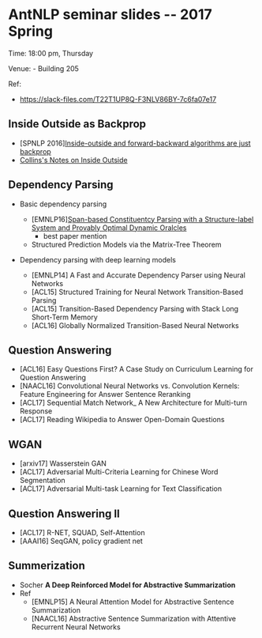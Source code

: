 # AntNLP seminar slides -- 2017 Spring

Time: 18:00 pm, Thursday

Venue: - Building 205

Ref:
- https://slack-files.com/T22T1UP8Q-F3NLV86BY-7c6fa07e17

## Inside Outside as Backprop
- [SPNLP 2016][Inside-outside and forward-backward algorithms are just backprop](https://www.cs.jhu.edu/~jason/papers/#eisner-2016)
- [Collins's Notes on Inside Outside](http://www.cs.columbia.edu/~mcollins/io.pdf)

## Dependency Parsing

- Basic dependency parsing
  - [EMNLP16][Span-based Constituentcy Parsing with a Structure-label System and Provably Optimal Dynamic Oralcles](http://www.aclweb.org/anthology/D/D16/D16-1001.pdf)
    - best paper mention
  - Structured Prediction Models via the Matrix-Tree Theorem

- Dependency parsing with deep learning models
  - [EMNLP14] A Fast and Accurate Dependency Parser using Neural Networks
  - [ACL15] Structured Training for Neural Network Transition-Based Parsing
  - [ACL15] Transition-Based Dependency Parsing with Stack Long Short-Term Memory
  - [ACL16] Globally Normalized Transition-Based Neural Networks


## Question Answering
- [ACL16] Easy Questions First? A Case Study on Curriculum Learning for Question Answering
- [NAACL16] Convolutional Neural Networks vs. Convolution Kernels: Feature Engineering for Answer Sentence Reranking 
- [ACL17] Sequential Match Network_ A New Architecture for Multi-turn Response
- [ACL17] Reading Wikipedia to Answer Open-Domain Questions

## WGAN

- [arxiv17] Wasserstein GAN
- [ACL17] Adversarial Multi-Criteria Learning for Chinese Word Segmentation
- [ACL17] Adversarial Multi-task Learning for Text Classification

## Question Answering II
- [ACL17] R-NET, SQUAD, Self-Attention
- [AAAI16] SeqGAN, policy gradient net

## Summerization
- Socher **A Deep Reinforced Model for Abstractive Summarization**
- Ref
  - [EMNLP15] A Neural Attention Model for Abstractive Sentence Summarization
  - [NAACL16] Abstractive Sentence Summarization with Attentive Recurrent Neural Networks